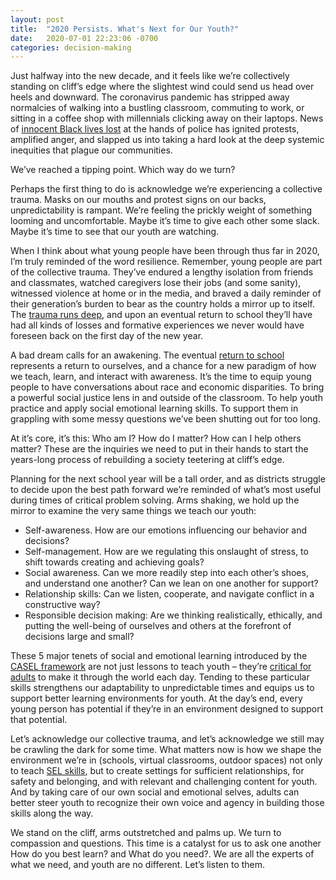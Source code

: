 ```yaml
---
layout: post
title:  "2020 Persists. What's Next for Our Youth?"
date:   2020-07-01 22:23:06 -0700
categories: decision-making
---
```


Just halfway into the new decade, and it feels like we’re collectively standing on cliff’s edge where the slightest wind could send us head over heels and downward. The coronavirus pandemic has stripped away normalcies of walking into a bustling classroom, commuting to work, or sitting in a coffee shop with millennials clicking away on their laptops. News of [innocent Black lives lost](https://www.npr.org/2020/05/29/865261916/a-decade-of-watching-black-people-die) at the hands of police has ignited protests, amplified anger, and slapped us into taking a hard look at the deep systemic inequities that plague our communities. 

We’ve reached a tipping point. Which way do we turn?

Perhaps the first thing to do is acknowledge we’re experiencing a collective trauma. Masks on our mouths and protest signs on our backs, unpredictability is rampant. We’re feeling the prickly weight of something looming and uncomfortable. Maybe it’s time to give each other some slack. Maybe it’s time to see that our youth are watching.

When I think about what young people have been through thus far in 2020, I’m truly reminded of the word resilience. Remember, young people are part of the collective trauma. They’ve endured a lengthy isolation from friends and classmates, watched caregivers lose their jobs (and some sanity), witnessed violence at home or in the media, and braved a daily reminder of their generation’s burden to bear as the country holds a mirror up to itself. The [trauma runs deep](https://www.npr.org/2020/04/20/828026185/school-counselors-have-a-message-for-kids-it-s-ok-to-not-be-ok), and upon an eventual return to school they’ll have had all kinds of losses and formative experiences we never would have foreseen back on the first day of the new year.

A bad dream calls for an awakening. The eventual [return to school](https://www.edsurge.com/news/2020-05-27-what-will-schools-do-in-the-fall-here-are-4-possible-scenarios) represents a return to ourselves, and a chance for a new paradigm of how we teach, learn, and interact with awareness. It’s the time to equip young people to have conversations about race and economic disparities. To bring a powerful social justice lens in and outside of the classroom. To help youth practice and apply social emotional learning skills. To support them in grappling with some messy questions we’ve been shutting out for too long. 

At it’s core, it’s this: Who am I? How do I matter? How can I help others matter? These are the inquiries we need to put in their hands to start the years-long process of rebuilding a society teetering at cliff’s edge.

Planning for the next school year will be a tall order, and as districts struggle to decide upon the best path forward we’re reminded of what’s most useful during times of critical problem solving. Arms shaking, we hold up the mirror to examine the very same things we teach our youth:

 - Self-awareness. How are our emotions influencing our behavior and decisions?
 - Self-management. How are we regulating this onslaught of stress, to shift towards creating and achieving goals?
 - Social awareness. Can we more readily step into each other’s shoes, and understand one another? Can we lean on one another for support?
 - Relationship skills: Can we listen, cooperate, and navigate conflict in a constructive way?
 - Responsible decision making: Are we thinking realistically, ethically, and putting the well-being of ourselves and others at the forefront of decisions large and small?

These 5 major tenets of social and emotional learning introduced by the [CASEL framework](https://casel.org/what-is-sel/) are not just lessons to teach youth – they’re [critical for adults](https://www.panoramaed.com/blog/comprehensive-guide-adult-sel) to make it through the world each day. Tending to these particular skills strengthens our adaptability to unpredictable times and equips us to support better learning environments for youth. At the day’s end, every young person has potential if they’re in an environment designed to support that potential.

Let’s acknowledge our collective trauma, and let’s acknowledge we still may be crawling the dark for some time. What matters now is how we shape the environment we’re in (schools, virtual classrooms, outdoor spaces) not only to teach [SEL skills](https://www.cfchildren.org/what-is-social-emotional-learning/), but to create settings for sufficient relationships, for safety and belonging, and with relevant and challenging content for youth. And by taking care of our own social and emotional selves, adults can better steer youth to recognize their own voice and agency in building those skills along the way.

We stand on the cliff, arms outstretched and palms up. We turn to compassion and questions. This time is a catalyst for us to ask one another How do you best learn? and What do you need?. We are all the experts of what we need, and youth are no different. Let’s listen to them.
